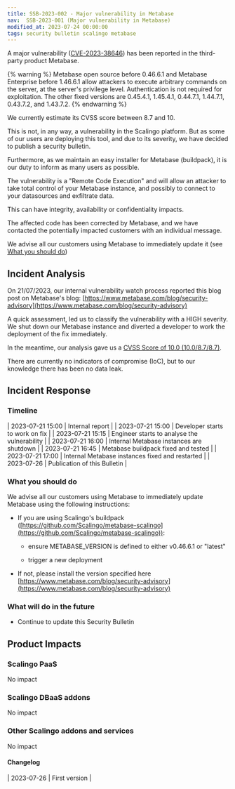 ```yaml
---
title: SSB-2023-002 - Major vulnerability in Metabase
nav:  SSB-2023-001 (Major vulnerability in Metabase)
modified_at: 2023-07-24 00:00:00
tags: security bulletin scalingo metabase
---
```


A major vulnerability ([CVE-2023-38646](https://www.cvedetails.com/cve/CVE-2023-38646)) has been reported in the third-party product Metabase.

{% warning %}
Metabase open source before 0.46.6.1 and Metabase Enterprise before 1.46.6.1
allow attackers to execute arbitrary commands on the server, at the server's
privilege level. Authentication is not required for exploitation. The other
fixed versions are 0.45.4.1, 1.45.4.1, 0.44.7.1, 1.44.7.1, 0.43.7.2, and
1.43.7.2.
{% endwarning %}

We currently estimate its CVSS score between 8.7 and 10.

This is not, in any way, a vulnerability in the Scalingo platform. But as some of our users are deploying this tool, and due to its severity, we have decided to publish a security bulletin.

Furthermore, as we maintain an easy installer for Metabase (buildpack), it is our duty to inform as many users as possible.

The vulnerability is a "Remote Code Execution" and will allow an attacker to take total control of your Metabase instance, and possibly to connect to your datasources and exfiltrate data.

This can have integrity, availability or confidentiality impacts.

The affected code has been corrected by Metabase, and we have contacted the potentially impacted customers with an individual message.

We advise all our customers using Metabase to immediately update it (see [What you should do](#what-you-should-do))

## Incident Analysis

On 21/07/2023, our internal vulnerability watch process reported this blog post on Metabase's blog: [https://www.metabase.com/blog/security-advisory](https://www.metabase.com/blog/security-advisory)

A quick assessment, led us to classify the vulnerability with a HIGH severity.
We shut down our Metabase instance and diverted a developer to work the deployment of the fix immediately.

In the meantime, our analysis gave us a [CVSS Score of 10.0 (10.0/8.7/8.7)](https://nvd.nist.gov/vuln-metrics/cvss/v3-calculator?vector=AV:N/AC:L/PR:N/UI:N/S:C/C:H/I:H/A:H/E:U/RL:O/RC:C/CR:H/IR:H/AR:H/MAV:N/MAC:L/MPR:N/MUI:N/MS:C/MC:H/MI:H/MA:H&version=3.1).

There are currently no indicators of compromise (IoC), but to our knowledge there has been no data leak.

## Incident Response

### Timeline

| 2023-07-21 15:00 | Internal report |
| 2023-07-21 15:00 | Developer starts to work on fix |
| 2023-07-21 15:15 | Engineer starts to analyse the vulnerability |
| 2023-07-21 16:00 | Internal Metabase instances are shutdown |
| 2023-07-21 16:45 | Metabase buildpack fixed and tested |
| 2023-07-21 17:00 | Internal Metabase instances fixed and restarted |
| 2023-07-26 | Publication of this Bulletin |

### What you should do

We advise all our customers using Metabase to immediately update Metabase using the following instructions:

- If you are using Scalingo's buildpack
  ([https://github.com/Scalingo/metabase-scalingo](https://github.com/Scalingo/metabase-scalingo)):

  - ensure METABASE_VERSION is defined to either v0.46.6.1 or "latest"

  - trigger a new deployment

- If not, please install the version specified here [https://www.metabase.com/blog/security-advisory](https://www.metabase.com/blog/security-advisory)

### What will do in the future

- Continue to update this Security Bulletin

## Product Impacts

### Scalingo PaaS

No impact

### Scalingo DBaaS addons

No impact

### Other Scalingo addons and services

No impact

#### **Changelog**

| 2023-07-26 |  First version |
